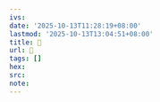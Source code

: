 ```yaml
---
ivs:
date: '2025-10-13T11:28:19+08:00'
lastmod: '2025-10-13T13:04:51+08:00'
title: 󰜟
url: 󰜟
tags: []
hex: 
src:
note:
---
```

